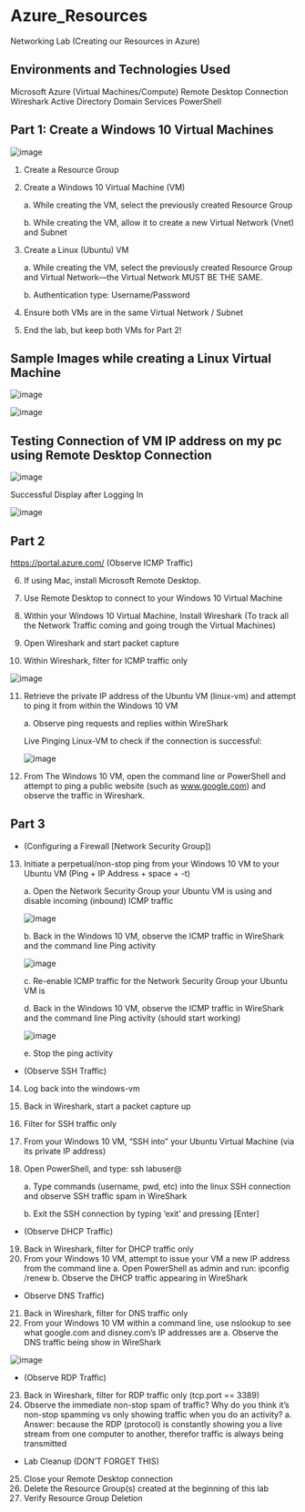 # Azure_Resources

 Networking Lab (Creating our Resources in Azure)

## Environments and Technologies Used
Microsoft Azure (Virtual Machines/Compute)
Remote Desktop Connection
Wireshark
Active Directory Domain Services
PowerShell
 
## Part 1: Create a Windows 10 Virtual Machines

![image](https://github.com/user-attachments/assets/859d9d95-971e-432b-817a-3f42db915b5e)


1. Create a Resource Group
2. Create a Windows 10 Virtual Machine (VM)
   
    a. While creating the VM, select the previously created Resource Group
   
    b. While creating the VM, allow it to create a new Virtual Network (Vnet) and Subnet
4. Create a Linux (Ubuntu) VM
   
    a. While creating the VM, select the previously created Resource Group and Virtual Network—the Virtual Network MUST BE THE SAME.
   
    b. Authentication type: Username/Password
6. Ensure both VMs are in the same Virtual Network / Subnet
7. End the lab, but keep both VMs for Part 2!

## Sample Images while creating a Linux Virtual Machine

![image](https://github.com/user-attachments/assets/7ffa7abe-faa7-4e35-96eb-cdea2663a77f)

![image](https://github.com/user-attachments/assets/d2746f47-c7e9-40c1-aee7-288642a7fb31)


## Testing Connection of VM IP address on my pc using Remote Desktop Connection

![image](https://github.com/user-attachments/assets/90bce0ea-672f-4c73-a0b7-a071ff350924)

Successful Display after Logging In

![image](https://github.com/user-attachments/assets/4640fed5-1bac-49bf-a100-0be4a0a5a8b0)



## Part 2

https://portal.azure.com/
(Observe ICMP Traffic)

6. If using Mac, install Microsoft Remote Desktop.
   
7. Use Remote Desktop to connect to your Windows 10 Virtual Machine
   
8. Within your Windows 10 Virtual Machine, Install Wireshark (To track all the Network Traffic coming and going trough the Virtual Machines)
    
9. Open Wireshark and start packet capture
    
10. Within Wireshark, filter for ICMP traffic only

![image](https://github.com/user-attachments/assets/6103bd9d-2b99-49c0-b0e5-ccb8515a48b5)

    
11. Retrieve the private IP address of the Ubuntu VM (linux-vm) and attempt to ping it from within the Windows 10 VM
    
    a. Observe ping requests and replies within WireShark
    
    Live Pinging Linux-VM to check if the connection is successful:
    
    ![image](https://github.com/user-attachments/assets/4897fea9-3cef-4da7-856f-7feb88c65c35)

    
12. From The Windows 10 VM, open the command line or PowerShell and attempt to ping a public website (such as www.google.com) and observe the traffic in Wireshark.


## Part 3
* (Configuring a Firewall [Network Security Group])
  
13. Initiate a perpetual/non-stop ping from your Windows 10 VM to your Ubuntu VM (Ping + IP Address + space + -t)
    
    a. Open the Network Security Group your Ubuntu VM is using and disable incoming (inbound) ICMP traffic
    
    ![image](https://github.com/user-attachments/assets/91af2f84-4e0e-4eb8-ac31-fe9e9f569773)

    
    b. Back in the Windows 10 VM, observe the ICMP traffic in WireShark and the command line Ping activity
     
    ![image](https://github.com/user-attachments/assets/1fe747cf-906e-4848-9f32-469b483b8245)

    
    c. Re-enable ICMP traffic for the Network Security Group your Ubuntu VM is
    
    d. Back in the Windows 10 VM, observe the ICMP traffic in WireShark and the command line Ping activity (should start working)

    ![image](https://github.com/user-attachments/assets/e1e74883-300b-4371-a5cd-ed7aee66a603)

    
    e. Stop the ping activity


* (Observe SSH Traffic)
14. Log back into the windows-vm

15. Back in Wireshark, start a packet capture up

16. Filter for SSH traffic only

17. From your Windows 10 VM, “SSH into” your Ubuntu Virtual Machine (via its private IP address)

18. Open PowerShell, and type: ssh labuser@<private IP address>

    a. Type commands (username, pwd, etc) into the linux SSH connection and observe SSH traffic spam in WireShark
    
    b. Exit the SSH connection by typing ‘exit’ and pressing [Enter]


* (Observe DHCP Traffic)
19. Back in Wireshark, filter for DHCP traffic only
20. From your Windows 10 VM, attempt to issue your VM a new IP address from the command line
    a. Open PowerShell as admin and run: ipconfig /renew
    b. Observe the DHCP traffic appearing in WireShark

* Observe DNS Traffic)
21. Back in Wireshark, filter for DNS traffic only
22. From your Windows 10 VM within a command line, use nslookup to see what google.com and disney.com’s IP addresses are
    a. Observe the DNS traffic being show in WireShark

![image](https://github.com/user-attachments/assets/5397ac74-527b-4278-9781-7742bad5e4ea)

* (Observe RDP Traffic)
23. Back in Wireshark, filter for RDP traffic only (tcp.port == 3389)
24. Observe the immediate non-stop spam of traffic? Why do you think it’s non-stop spamming vs only showing traffic when you do an activity?
    a. Answer: because the RDP (protocol) is constantly showing you a live stream from one computer to another, therefor traffic is always being transmitted

* Lab Cleanup (DON’T FORGET THIS)
25. Close your Remote Desktop connection
26. Delete the Resource Group(s) created at the beginning of this lab
27. Verify Resource Group Deletion



